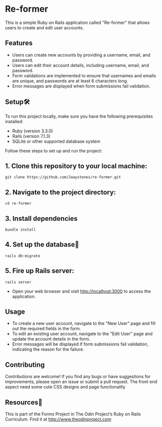 # Re-former

This is a simple Ruby on Rails application called "Re-former" that allows users to create and edit user accounts.

## Features

- Users can create new accounts by providing a username, email, and password.
- Users can edit their account details, including username, email, and password.
- Form validations are implemented to ensure that usernames and emails are unique, and passwords are at least 6 characters long.
- Error messages are displayed when form submissions fail validation.

## Setup🛠️

To run this project locally, make sure you have the following prerequisites installed:

- Ruby (version 3.3.0)
- Rails (version 7.1.3)
- SQLite or other supported database system

Follow these steps to set up and run the project:

## 1. Clone this repository to your local machine:
```
git clone https://github.com/Jaaystones/re-former.git

```

## 2. Navigate to the project directory:
```
cd re-former
```
## 3. Install dependencies
```
bundle install
```
## 4. Set up the database🔧
```
rails db:migrate
```
## 5. Fire up Rails server:
```
rails server
```

* Open your web browser and visit [http://localhost:3000](http://localhost:3000) to access the application.

## Usage

- To create a new user account, navigate to the "New User" page and fill out the required fields in the form.
- To edit an existing user account, navigate to the "Edit User" page and update the account details in the form.
- Error messages will be displayed if form submissions fail validation, indicating the reason for the failure.

## Contributing

Contributions are welcome! If you find any bugs or have suggestions for improvements, please open an issue or submit a pull request.
The front end aspect need some cute CSS designs and page functionality

## Resources📙
This is part of the Forms Project in The Odin Project’s Ruby on Rails Curriculum. 
Find it at http://www.theodinproject.com

